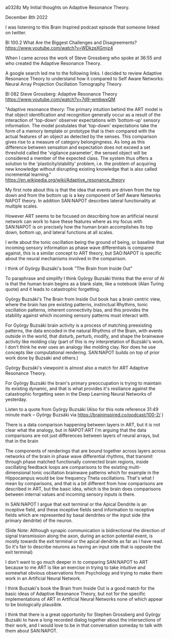 a0328z My Initial thoughts on Adaptive Resonance Theory.

December 8th 2022

I was listening to this Brain Inspired podcast episode that someone linked on twitter.

BI 100.2 What Are the Biggest Challenges and Disagreements? https://www.youtube.com/watch?v=WDkzeXGmjz4 

When I came across the work of Steve Grossberg who spoke at 36:55 and who created the Adaptive Resonance Theory.

A google search led me to the following links. I decided to review Adaptive Resonance Theory to understand how it compared to Self Aware Networks: Neural Array Projection Oscillation Tomography Theory.

BI 082 Steve Grossberg: Adaptive Resonance Theory
https://www.youtube.com/watch?v=7d9-wmbwxQM

"Adaptive resonance theory: The primary intuition behind the ART model is that object identification and recognition generally occur as a result of the interaction of 'top-down' observer expectations with 'bottom-up' sensory information. The model postulates that 'top-down' expectations take the form of a memory template or prototype that is then compared with the actual features of an object as detected by the senses. This comparison gives rise to a measure of category belongingness. As long as this difference between sensation and expectation does not exceed a set threshold called the 'vigilance parameter', the sensed object will be considered a member of the expected class. The system thus offers a solution to the 'plasticity/stability' problem, i.e. the problem of acquiring new knowledge without disrupting existing knowledge that is also called incremental learning."
https://en.wikipedia.org/wiki/Adaptive_resonance_theory

My first note about this is that the idea that events are driven from the top down and from the bottom up is a key component of Self Aware Networks NAPOT theory. In addition SAN:NAPOT describes lateral functionality at multiple scales.

However ART seems to be focused on describing how an artificial neural network can work to have these features where as my focus with SAN:NAPOT is on precisely how the human brain accomplishes its top down, bottom up, and lateral functions at all scales.

I write about the tonic oscillation being the ground of being, or baseline that incoming sensory information as phase wave differentials is compared against, this is a similar concept to ART theory, but SAO:NAPOT is specific about the neural mechanisms involved in the comparison.

I think of György Buzsáki's book "The Brain from Inside Out"

To paraphrase and simplify I think György Buzsáki thinks that the error of AI is that the human brain begins as a blank slate, like a notebook (Alan Turing quote) and it leads to catastrophic forgetting.

György Buzsáki's The Brain from Inside Out book has a brain centric view, where the brain has pre existing patterns, instinctual Rhythms, tonic oscillation patterns, inherent connectivity bias, and this provides the stability against which incoming sensory patterns must interact with. 

For György Buzsáki brain activity is a process of matching preexisting patterns, the data encoded in the natural Rhythms of the Brain, with events outside in the world, that disturb, perturb, modify, and shape the brainwave activity like molding clay (part of this is my interpretation of Buzsáki's work. I don't think he ever uses an analogy like molding clay. Nor does he use concepts like computational rendering. SAN:NAPOT builds on top of prior work done by Buzsáki and others.)

György Buzsáki's viewpoint is almost also a match for ART Adaptive Resonance Theory. 

For György Buzsáki the brain's primary preoccupation is trying to maintain its existing dynamic, and that is what provides it's resiliance against the catastrophic forgetting seen in the Deep Learning Neural Networks of yesterday.

Listen to a quote from György Buzsáki (Also for this note reference 31:49 minute mark – György Buzsáki via https://braininspired.co/podcast/100-2/ )

There is a data comparison happening between layers in ART, but it is not clear what the analogy, but in NAPOT:ART I'm arguing that the data comparisons are not just differences between layers of neural arrays, but that in the brain

The components of renderings that are bound together across layers across networks of the brain in phase wave differential rhythms, that transmit through phase matched functionally connected brain regions, inside oscillating feedback loops are comparisons to the existing multi-dimensional tonic oscillation brainwave patterns which for example in the Hippocampus would be low frequency Theta oscillations. That's what I mean by comparisons, and that is a bit different from how comparisons are described in ART, but the basic idea, which is the brain does comparisons between internal values and incoming sensory inputs is there.

In SAN:NAPOT I argue that exit terminal or the Apical Dendrite is an inceptive field, and these inceptive fields send information to receptive fields which are represented by basal dendrites or the input side (the primary dendrite) of the neuron.

(Side Note: Although synapic communication is bidirectional the direction of signal transmission along the axon, during an action potential event, is mostly towards the exit terminal or the apical dendrite as far as I have read. So it's fair to describe neurons as having an input side that is opposite the exit terminal)

I don't want to go much deeper in to comparing SAN:NAPOT to ART because to me ART is like an exercise in trying to take intuitive and somewhat obvious observations from Psychology and trying to make them work in an Artificial Neural Network.

I think Buzsaki's book the Brain from Inside Out is a good match for the basic ideas of Adaptive Resonance Theory, but not for the specific implementations of ART in Artificial Neural Networks none of which appear to be biologically plausible.

I think that there is a great opportunity for Stephen Grossberg and György Buzsáki to have a long recorded dialog together about the intersections of their work, and I would love to be in that conversation someday to talk with them about SAN:NAPOT. 